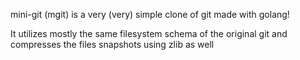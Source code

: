 mini-git (mgit) is a very (very) simple clone of git made with golang!

It utilizes mostly the same filesystem schema of the original git
and compresses the files snapshots using zlib as well
